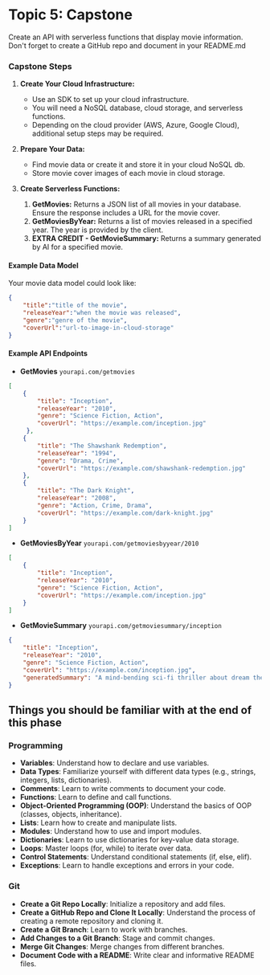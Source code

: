 # Topic 5: Capstone


Create an API with serverless functions that display movie information. Don't forget to create a GitHub repo and document in your README.md

### Capstone Steps

1. **Create Your Cloud Infrastructure:**

    - Use an SDK to set up your cloud infrastructure.
    - You will need a NoSQL database, cloud storage, and serverless functions.
    - Depending on the cloud provider (AWS, Azure, Google Cloud), additional setup steps may be required.

2. **Prepare Your Data:**
    - Find movie data or create it and store it in your cloud NoSQL db.
    - Store movie cover images of each movie in cloud storage.

3. **Create Serverless Functions:**
    1. **GetMovies:** Returns a JSON list of all movies in your database. Ensure the response includes a URL for the movie cover.
    2. **GetMoviesByYear:** Returns a list of movies released in a specified year. The year is provided by the client.
    3. **EXTRA CREDIT - GetMovieSummary:** Returns a summary generated by AI for a specified movie.

#### Example Data Model

Your movie data model could look like:
```json
{
    "title":"title of the movie",
    "releaseYear":"when the movie was released",
    "genre":"genre of the movie",
    "coverUrl":"url-to-image-in-cloud-storage"
}
```

#### Example API Endpoints

- **GetMovies** `yourapi.com/getmovies`

```json
[
    {
        "title": "Inception",
        "releaseYear": "2010",
        "genre": "Science Fiction, Action",
        "coverUrl": "https://example.com/inception.jpg"
     },
    {
        "title": "The Shawshank Redemption",
        "releaseYear": "1994",
        "genre": "Drama, Crime",
        "coverUrl": "https://example.com/shawshank-redemption.jpg"
    },
    {
        "title": "The Dark Knight",
        "releaseYear": "2008",
        "genre": "Action, Crime, Drama",
        "coverUrl": "https://example.com/dark-knight.jpg"
    }
]
```

- **GetMoviesByYear** `yourapi.com/getmoviesbyyear/2010`

```json
[
    {
        "title": "Inception",
        "releaseYear": "2010",
        "genre": "Science Fiction, Action",
        "coverUrl": "https://example.com/inception.jpg"
    }
]
```

- **GetMovieSummary** `yourapi.com/getmoviesummary/inception`

```json
{
    "title": "Inception",
    "releaseYear": "2010",
    "genre": "Science Fiction, Action",
    "coverUrl": "https://example.com/inception.jpg",
    "generatedSummary": "A mind-bending sci-fi thriller about dream theft and manipulation."
}
```

## Things you should be familiar with at the end of this phase

### Programming

-   **Variables**: Understand how to declare and use variables.
-   **Data Types**: Familiarize yourself with different data types (e.g., strings, integers, lists, dictionaries).
-   **Comments**: Learn to write comments to document your code.
-   **Functions**: Learn to define and call functions.
-   **Object-Oriented Programming (OOP)**: Understand the basics of OOP (classes, objects, inheritance).
-   **Lists**: Learn how to create and manipulate lists.
-   **Modules**: Understand how to use and import modules.
-   **Dictionaries**: Learn to use dictionaries for key-value data storage.
-   **Loops**: Master loops (for, while) to iterate over data.
-   **Control Statements**: Understand conditional statements (if, else, elif).
-   **Exceptions**: Learn to handle exceptions and errors in your code.

### Git

-   **Create a Git Repo Locally**: Initialize a repository and add files.
-   **Create a GitHub Repo and Clone It Locally**: Understand the process of creating a remote repository and cloning it.
-   **Create a Git Branch**: Learn to work with branches.
-   **Add Changes to a Git Branch**: Stage and commit changes.
-   **Merge Git Changes**: Merge changes from different branches.
-   **Document Code with a README**: Write clear and informative README files.